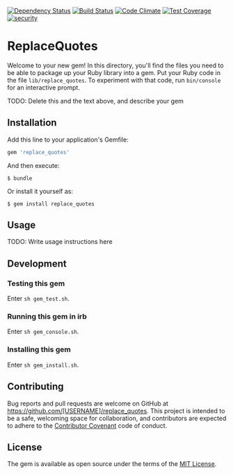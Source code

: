 [![Dependency Status](https://gemnasium.com/jhsu802701/replace_quotes.svg)](https://gemnasium.com/jhsu802701/replace_quotes)
[![Build Status](https://travis-ci.org/jhsu802701/replace_quotes.svg?branch=master)](https://travis-ci.org/jhsu802701/replace_quotes)
[![Code Climate](https://codeclimate.com/github/jhsu802701/replace_quotes/badges/gpa.svg)](https://codeclimate.com/github/jhsu802701/replace_quotes)
[![Test Coverage](https://codeclimate.com/github/jhsu802701/replace_quotes/badges/coverage.svg)](https://codeclimate.com/github/jhsu802701/replace_quotes/coverage)
[![security](https://hakiri.io/github/jhsu802701/replace_quotes/master.svg)](https://hakiri.io/github/jhsu802701/replace_quotes/master)

# ReplaceQuotes

Welcome to your new gem! In this directory, you'll find the files you need to be able to package up your Ruby library into a gem. Put your Ruby code in the file `lib/replace_quotes`. To experiment with that code, run `bin/console` for an interactive prompt.

TODO: Delete this and the text above, and describe your gem

## Installation

Add this line to your application's Gemfile:

```ruby
gem 'replace_quotes'
```

And then execute:

    $ bundle

Or install it yourself as:

    $ gem install replace_quotes

## Usage

TODO: Write usage instructions here

## Development


### Testing this gem

Enter `sh gem_test.sh`.

### Running this gem in irb

Enter `sh gem_console.sh`.

### Installing this gem

Enter `sh gem_install.sh`.

## Contributing

Bug reports and pull requests are welcome on GitHub at https://github.com/[USERNAME]/replace_quotes. This project is intended to be a safe, welcoming space for collaboration, and contributors are expected to adhere to the [Contributor Covenant](contributor-covenant.org) code of conduct.


## License

The gem is available as open source under the terms of the [MIT License](http://opensource.org/licenses/MIT).


